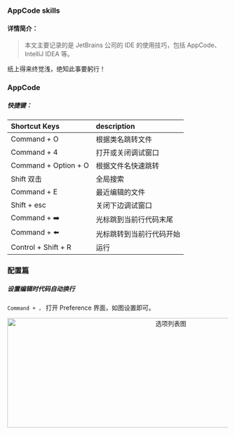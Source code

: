 ### AppCode skills

#### 详情简介：

> 本文主要记录的是 JetBrains 公司的 IDE 的使用技巧，包括 AppCode、IntelliJ IDEA 等。

纸上得来终觉浅，绝知此事要躬行！


### AppCode

##### 快捷键：

| Shortcut Keys | description |
| :--------- | :---------- |
| Command + O | 根据类名跳转文件 |
| Command + 4 | 打开或关闭调试窗口 |
| Command + Option + O | 根据文件名快速跳转 |
| Shift 双击 | 全局搜索 |
| Command + E | 最近编辑的文件 |
| Shift + esc | 关闭下边调试窗口 |
| Command + ➡️ | 光标跳到当前行代码末尾 |
| Command + ⬅️ | 光标跳转到当前行代码开始 |
| Control + Shift + R | 运行 |


### 配置篇

##### 设置编辑时代码自动换行

`Command + ，` 打开 Preference 界面，如图设置即可。

<div align=center>
<img src="http://7xvffo.com1.z0.glb.clouddn.com/wraps.png" width="730" height="249" alt="选项列表图"/>
</div>

